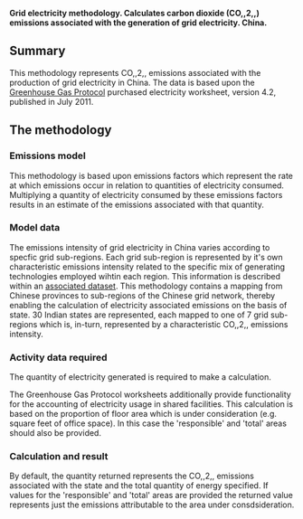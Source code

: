 **Grid electricity methodology. Calculates carbon dioxide (CO,,2,,)
emissions associated with the generation of grid electricity. China.**

## Summary

This methodology represents CO,,2,, emissions associated with the
production of grid electricity in China. The data is based upon the
[Greenhouse Gas
Protocol](http://www.ghgprotocol.org/calculation-tools/all-tools)
purchased electricity worksheet, version 4.2, published in July 2011.

## The methodology

### Emissions model

This methodology is based upon emissions factors which represent the
rate at which emissions occur in relation to quantities of electricity
consumed. Multiplying a quantity of electricity consumed by these
emissions factors results in an estimate of the emissions associated
with that quantity.

### Model data

The emissions intensity of grid electricity in China varies according to
specfic grid sub-regions. Each grid sub-region is represented by it's
own characteristic emissions intensity related to the specific mix of
generating technologies employed wihtin each region. This information is
described within an [associated dataset](Electricity_China_By_Grid).
This methodology contains a mapping from Chinese provinces to
sub-regions of the Chinese grid network, thereby enabling the
calculation of electricity associated emissions on the basis of state.
30 Indian states are represented, each mapped to one of 7 grid
sub-regions which is, in-turn, represented by a characteristic CO,,2,,
emissions intensity.

### Activity data required

The quantity of electricity generated is required to make a calculation.

The Greenhouse Gas Protocol worksheets additionally provide
functionality for the accounting of electricity usage in shared
facilities. This calculation is based on the proportion of floor area
which is under consideration (e.g. square feet of office space). In this
case the 'responsible' and 'total' areas should also be provided.

### Calculation and result

By default, the quantity returned represents the CO,,2,, emissions
associated with the state and the total quantity of energy specified. If
values for the 'responsible' and 'total' areas are provided the returned
value represents just the emissions attributable to the area under
consdsideration.
